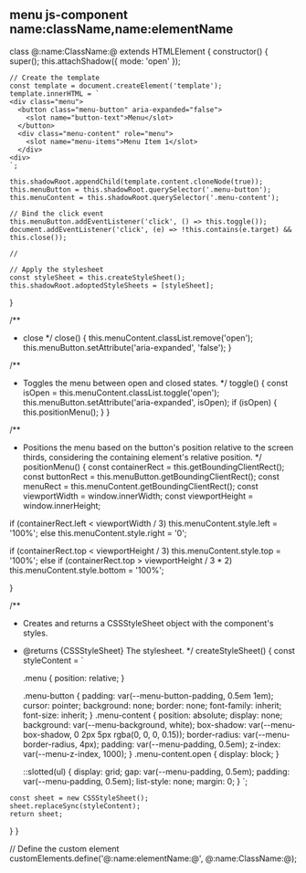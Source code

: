 
menu
js-component
name:className,name:elementName
---
class @:name:ClassName:@ extends HTMLElement {
  constructor() {
    super();
    this.attachShadow({
      mode: 'open'
    });

    // Create the template
    const template = document.createElement('template');
    template.innerHTML = `
    <div class="menu">
      <button class="menu-button" aria-expanded="false">
        <slot name="button-text">Menu</slot>
      </button>
      <div class="menu-content" role="menu">
        <slot name="menu-items">Menu Item 1</slot>
      </div>
    <div>
    `;

    this.shadowRoot.appendChild(template.content.cloneNode(true));
    this.menuButton = this.shadowRoot.querySelector('.menu-button');
    this.menuContent = this.shadowRoot.querySelector('.menu-content');

    // Bind the click event
    this.menuButton.addEventListener('click', () => this.toggle());
    document.addEventListener('click', (e) => !this.contains(e.target) && this.close());
    
    //

    // Apply the stylesheet
    const styleSheet = this.createStyleSheet();
    this.shadowRoot.adoptedStyleSheets = [styleSheet];
  }
  
  /**
   * close
   */
  close() {
    this.menuContent.classList.remove('open');
    this.menuButton.setAttribute('aria-expanded', 'false');
  }

  /**
   * Toggles the menu between open and closed states.
   */
  toggle() {
    const isOpen = this.menuContent.classList.toggle('open');
    this.menuButton.setAttribute('aria-expanded', isOpen);
    if (isOpen) {
      this.positionMenu();
    }
  }

/**
 * Positions the menu based on the button's position relative to the screen thirds, considering the containing element's relative position.
 */
positionMenu() {
  const containerRect = this.getBoundingClientRect();
  const buttonRect = this.menuButton.getBoundingClientRect();
  const menuRect = this.menuContent.getBoundingClientRect();
  const viewportWidth = window.innerWidth;
  const viewportHeight = window.innerHeight;
  
  if (containerRect.left < viewportWidth / 3)
  	this.menuContent.style.left = '100%';
  else
  	this.menuContent.style.right = '0';
    
  if (containerRect.top < viewportHeight / 3)
  	this.menuContent.style.top = '100%';
  else if (containerRect.top > viewportHeight / 3 * 2)
  	this.menuContent.style.bottom = '100%';
  
}

  /**
   * Creates and returns a CSSStyleSheet object with the component's styles.
   * @returns {CSSStyleSheet} The stylesheet.
   */
  createStyleSheet() {
    const styleContent = `
    
    	.menu {
      	position: relative;
      }
    
      .menu-button {
        padding: var(--menu-button-padding, 0.5em 1em);
        cursor: pointer;
        background: none;
        border: none;
        font-family: inherit;
        font-size: inherit;
      }
      .menu-content {
        position: absolute;
        display: none;
        background: var(--menu-background, white);
        box-shadow: var(--menu-box-shadow, 0 2px 5px rgba(0, 0, 0, 0.15));
        border-radius: var(--menu-border-radius, 4px);
        padding: var(--menu-padding, 0.5em);
        z-index: var(--menu-z-index, 1000);
      }
      .menu-content.open {
        display: block;
      }
      
      ::slotted(ul) {
      	display: grid;
        gap: var(--menu-padding, 0.5em);
        padding: var(--menu-padding, 0.5em);
        list-style: none;
        margin: 0;
      }
    `;

    const sheet = new CSSStyleSheet();
    sheet.replaceSync(styleContent);
    return sheet;
  }
}

// Define the custom element
customElements.define('@:name:elementName:@', @:name:ClassName:@);
